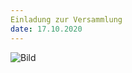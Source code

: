 ```yaml
---
Einladung zur Versammlung
date: 17.10.2020
---
```



![Bild](/images/Versammlung.jpg)
<!-- more -->



